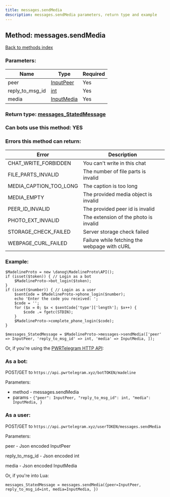 ```yaml
---
title: messages.sendMedia
description: messages.sendMedia parameters, return type and example
---
```

## Method: messages.sendMedia  
[Back to methods index](index.md)


### Parameters:

| Name     |    Type       | Required |
|----------|---------------|----------|
|peer|[InputPeer](../types/InputPeer.md) | Yes|
|reply\_to\_msg\_id|[int](../types/int.md) | Yes|
|media|[InputMedia](../types/InputMedia.md) | Yes|


### Return type: [messages\_StatedMessage](../types/messages_StatedMessage.md)

### Can bots use this method: **YES**


### Errors this method can return:

| Error    | Description   |
|----------|---------------|
|CHAT_WRITE_FORBIDDEN|You can't write in this chat|
|FILE_PARTS_INVALID|The number of file parts is invalid|
|MEDIA_CAPTION_TOO_LONG|The caption is too long|
|MEDIA_EMPTY|The provided media object is invalid|
|PEER_ID_INVALID|The provided peer id is invalid|
|PHOTO_EXT_INVALID|The extension of the photo is invalid|
|STORAGE_CHECK_FAILED|Server storage check failed|
|WEBPAGE_CURL_FAILED|Failure while fetching the webpage with cURL|


### Example:


```
$MadelineProto = new \danog\MadelineProto\API();
if (isset($token)) { // Login as a bot
    $MadelineProto->bot_login($token);
}
if (isset($number)) { // Login as a user
    $sentCode = $MadelineProto->phone_login($number);
    echo 'Enter the code you received: ';
    $code = '';
    for ($x = 0; $x < $sentCode['type']['length']; $x++) {
        $code .= fgetc(STDIN);
    }
    $MadelineProto->complete_phone_login($code);
}

$messages_StatedMessage = $MadelineProto->messages->sendMedia(['peer' => InputPeer, 'reply_to_msg_id' => int, 'media' => InputMedia, ]);
```

Or, if you're using the [PWRTelegram HTTP API](https://pwrtelegram.xyz):

### As a bot:

POST/GET to `https://api.pwrtelegram.xyz/botTOKEN/madeline`

Parameters:

* method - messages.sendMedia
* params - `{"peer": InputPeer, "reply_to_msg_id": int, "media": InputMedia, }`



### As a user:

POST/GET to `https://api.pwrtelegram.xyz/userTOKEN/messages.sendMedia`

Parameters:

peer - Json encoded InputPeer

reply_to_msg_id - Json encoded int

media - Json encoded InputMedia




Or, if you're into Lua:

```
messages_StatedMessage = messages.sendMedia({peer=InputPeer, reply_to_msg_id=int, media=InputMedia, })
```

